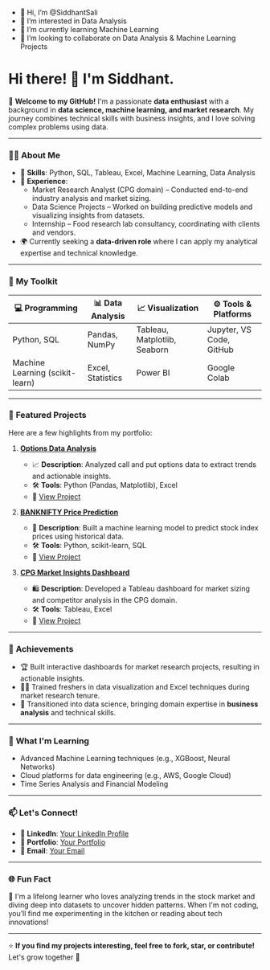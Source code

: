 - 👋 Hi, I’m @SiddhantSali
- 👀 I’m interested in Data Analysis
- 🌱 I’m currently learning Machine Learning
- 💞️ I’m looking to collaborate on Data Analysis & Machine Learning Projects

# Hi there! 👋 I'm Siddhant.

🌟 **Welcome to my GitHub!** I'm a passionate **data enthusiast** with a background in **data science, machine learning, and market research**. 
My journey combines technical skills with business insights, and I love solving complex problems using data.

---

### 👩‍💻 **About Me**

- 🧠 **Skills**: Python, SQL, Tableau, Excel, Machine Learning, Data Analysis
- 💼 **Experience**:
  - Market Research Analyst (CPG domain) – Conducted end-to-end industry analysis and market sizing.
  - Data Science Projects – Worked on building predictive models and visualizing insights from datasets.
  - Internship – Food research lab consultancy, coordinating with clients and vendors.
- 🌍 Currently seeking a **data-driven role** where I can apply my analytical expertise and technical knowledge.

---

### 🔧 **My Toolkit**
| 💻 Programming | 📊 Data Analysis | 📈 Visualization | ⚙️ Tools & Platforms |
|----------------|------------------|------------------|-----------------------|
| Python, SQL    | Pandas, NumPy    | Tableau, Matplotlib, Seaborn | Jupyter, VS Code, GitHub |
| Machine Learning (scikit-learn) | Excel, Statistics | Power BI | Google Colab |

---

### 📂 **Featured Projects**
Here are a few highlights from my portfolio:

1. **[Options Data Analysis](#)**  
   - 📈 **Description**: Analyzed call and put options data to extract trends and actionable insights.
   - 🛠️ **Tools**: Python (Pandas, Matplotlib), Excel
   - 🔗 [View Project](#)

2. **[BANKNIFTY Price Prediction](#)**  
   - 🤖 **Description**: Built a machine learning model to predict stock index prices using historical data.
   - 🛠️ **Tools**: Python, scikit-learn, SQL
   - 🔗 [View Project](#)

3. **[CPG Market Insights Dashboard](#)**  
   - 🛍️ **Description**: Developed a Tableau dashboard for market sizing and competitor analysis in the CPG domain.
   - 🛠️ **Tools**: Tableau, Excel
   - 🔗 [View Project](#)

---

### 🌟 **Achievements**
- 🏆 Built interactive dashboards for market research projects, resulting in actionable insights.
- 🧑‍🏫 Trained freshers in data visualization and Excel techniques during market research tenure.
- 🚀 Transitioned into data science, bringing domain expertise in **business analysis** and technical skills.

---

### 🌱 **What I'm Learning**
- Advanced Machine Learning techniques (e.g., XGBoost, Neural Networks)
- Cloud platforms for data engineering (e.g., AWS, Google Cloud)
- Time Series Analysis and Financial Modeling

---

### 📫 **Let's Connect!**
- 💼 **LinkedIn**: [Your LinkedIn Profile](#)
- 📂 **Portfolio**: [Your Portfolio](#)
- 📧 **Email**: [Your Email](mailto:your.email@example.com)

---

### 🌐 **Fun Fact**
📖 I'm a lifelong learner who loves analyzing trends in the stock market and diving deep into datasets to uncover hidden patterns. When I'm not coding, you’ll find me experimenting in the kitchen or reading about tech innovations!

---

⭐ **If you find my projects interesting, feel free to fork, star, or contribute!** Let's grow together 🚀
